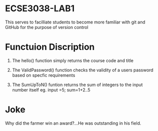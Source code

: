 # ECSE3038-LAB1

This serves to facilliate students to become more familiar with git and GitHub for the purpose of version control


# Functuion Discription 

1) The hello() function simply returns the course code and title

2) The ValidPassword() function checks the validity of a users password based on specfic requirements

3) The SumUpToN() funtion returns the sum of integers to the input number itself 
   eg. input =5; sum=1+2..5



# Joke 
Why did the farmer win an award?...He was outstanding in his field.
